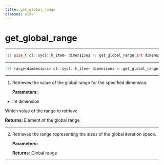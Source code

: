 ```yaml
---
title: get_global_range
classes: wide
---
```

# get_global_range

---

```cpp
(1) size_t cl::sycl::h_item< dimensions >::get_global_range(int dimension) const
```

---

```cpp
(2) range<dimensions> cl::sycl::h_item< dimensions >::get_global_range() const
```

---

1. Retrieves the value of the global range for the specified dimension. 

   **Parameters:**

  * int dimension

   Which value of the range to retrieve 

   **Returns:** Element of the global range 

---

2. Retrieves the range representing the sizes of the global iteration space. 

   **Parameters:**

   **Returns:** Global range 

---

